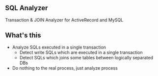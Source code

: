 ## SQL Analyzer

Transaction & JOIN Analyzer for ActiveRecord and MySQL

## What's this

- Analyze SQLs executed in a single transaction
  - Detect write SQLs which are executed in a single transaction
  - Detect SQLs which joins some tables between logically separated DBs
- Do nothing to the real process, just analyze process

